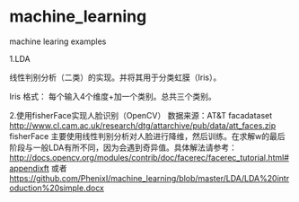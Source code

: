 machine_learning
================

machine learing examples

1.LDA 

线性判别分析（二类）的实现。并将其用于分类虹膜（Iris）。

Iris 格式： 每个输入4个维度+加一个类别。总共三个类别。

2.使用fisherFace实现人脸识别（OpenCV）
  数据来源：AT&T facadataset  http://www.cl.cam.ac.uk/research/dtg/attarchive/pub/data/att_faces.zip
  fisherFace 主要使用线性判别分析对人脸进行降维，然后训练。在求解w的最后阶段与一般LDA有所不同，因为会遇到奇异值。具体解法请参考：http://docs.opencv.org/modules/contrib/doc/facerec/facerec_tutorial.html#appendixft 或者 https://github.com/PhenixI/machine_learning/blob/master/LDA/LDA%20introduction%20simple.docx
